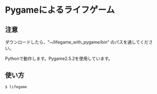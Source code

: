 # Pygameによるライフゲーム

## 注意

ダウンロードしたら、"~/lifegame_with_pygame/bin" のパスを通してください。

Pythonで動作します。Pygame2.5.2を使用しています。

## 使い方

```bash
$ lifegame
```